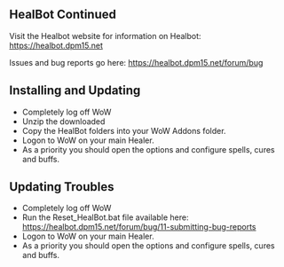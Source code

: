 HealBot Continued
-----------------

Visit the Healbot website for information on Healbot: https://healbot.dpm15.net

Issues and bug reports go here:  https://healbot.dpm15.net/forum/bug


Installing and Updating
-----------------------

  - Completely log off WoW
  - Unzip the downloaded
  - Copy the HealBot folders into your WoW Addons folder.
  - Logon to WoW on your main Healer.
  - As a priority you should open the options and configure spells, cures and buffs.


Updating Troubles
-----------------

  - Completely log off WoW
  - Run the Reset_HealBot.bat file available here: https://healbot.dpm15.net/forum/bug/11-submitting-bug-reports
  - Logon to WoW on your main Healer.
  - As a priority you should open the options and configure spells, cures and buffs.



